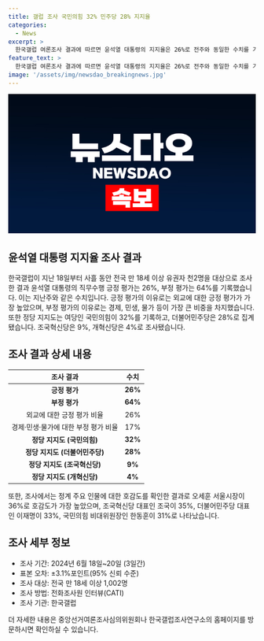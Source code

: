 ```yaml
---
title: 갤럽 조사 국민의힘 32% 민주당 28% 지지율
categories:
  - News
excerpt: >
  한국갤럽 여론조사 결과에 따르면 윤석열 대통령의 지지율은 26%로 전주와 동일한 수치를 기록했다. 직무수행 긍정 평가는 26%, 부정 평가는 64%로, 외교에 대한 긍정적 평가가 가장 높았으며 경제·민생·물가 문제에 대한 부정적 평가가 큰 비중을 차지했다. 정당 지지도는 여당인 국민의힘이 32%로 전주 대비 2%p 상승했고 더불어민주당은 28%로 1%p 상승했다. 오세훈 서울시장의 호감도가 36%로 가장 높았다. (150자)
feature_text: >
  한국갤럽 여론조사 결과에 따르면 윤석열 대통령의 지지율은 26%로 전주와 동일한 수치를 기록했다. 직무수행 긍정 평가는 26%, 부정 평가는 64%로, 외교에 대한 긍정적 평가가 가장 높았으며 경제·민생·물가 문제에 대한 부정적 평가가 큰 비중을 차지했다. 정당 지지도는 여당인 국민의힘이 32%로 전주 대비 2%p 상승했고 더불어민주당은 28%로 1%p 상승했다. 오세훈 서울시장의 호감도가 36%로 가장 높았다. (150자)
image: '/assets/img/newsdao_breakingnews.jpg'
---
```


<p><img src="/assets/img/newsdao_breakingnews.jpg" alt="firstkoreanews 속보" /></p>

<h2 data-ke-size="size26">윤석열 대통령 지지율 조사 결과</h2>

<p data-ke-size="size16">한국갤럽이 지난 18일부터 사흘 동안 전국 만 18세 이상 유권자 천2명을 대상으로 조사한 결과 윤석열 대통령의 직무수행 긍정 평가는 26%, 부정 평가는 64%를 기록했습니다. 이는 지난주와 같은 수치입니다. 긍정 평가의 이유로는 외교에 대한 긍정 평가가 가장 높았으며, 부정 평가의 이유로는 경제, 민생, 물가 등이 가장 큰 비중을 차지했습니다. 또한 정당 지지도는 여당인 국민의힘이 32%를 기록하고, 더불어민주당은 28%로 집계됐습니다. 조국혁신당은 9%, 개혁신당은 4%로 조사됐습니다.</p>

<h2 data-ke-size="size26">조사 결과 상세 내용</h2>

<table>
    <thead>
        <tr>
            <th style="text-align: center;">조사 결과</th>
            <th style="text-align: center;">수치</th>
        </tr>
    </thead>
    <tbody>
        <tr>
            <td style="text-align: center;"><b>긍정 평가</b></td>
            <td style="text-align: center;"><b>26%</b></td>
        </tr>
        <tr>
            <td style="text-align: center;"><b>부정 평가</b></td>
            <td style="text-align: center;"><b>64%</b></td>
        </tr>
        <tr>
            <td style="text-align: center;">외교에 대한 긍정 평가 비율</td>
            <td style="text-align: center;">26%</td>
        </tr>
        <tr>
            <td style="text-align: center;">경제·민생·물가에 대한 부정 평가 비율</td>
            <td style="text-align: center;">17%</td>
        </tr>
        <tr>
            <td style="text-align: center;"><b>정당 지지도 (국민의힘)</b></td>
            <td style="text-align: center;"><b>32%</b></td>
        </tr>
        <tr>
            <td style="text-align: center;"><b>정당 지지도 (더불어민주당)</b></td>
            <td style="text-align: center;"><b>28%</b></td>
        </tr>
        <tr>
            <td style="text-align: center;"><b>정당 지지도 (조국혁신당)</b></td>
            <td style="text-align: center;"><b>9%</b></td>
        </tr>
        <tr>
            <td style="text-align: center;"><b>정당 지지도 (개혁신당)</b></td>
            <td style="text-align: center;"><b>4%</b></td>
        </tr>
    </tbody>
</table>

<p data-ke-size="size16">또한, 조사에서는 정계 주요 인물에 대한 호감도를 확인한 결과로 오세훈 서울시장이 36%로 호감도가 가장 높았으며, 조국혁신당 대표인 조국이 35%, 더불어민주당 대표인 이재명이 33%, 국민의힘 비대위원장인 한동훈이 31%로 나타났습니다.</p>

<h2 data-ke-size="size26">조사 세부 정보</h2>

<ul>
    <li>조사 기간: 2024년 6월 18일~20일 (3일간)</li>
    <li>표본 오차: ±3.1%포인트(95% 신뢰 수준)</li>
    <li>조사 대상: 전국 만 18세 이상 1,002명</li>
    <li>조사 방법: 전화조사원 인터뷰(CATI)</li>
    <li>조사 기관: 한국갤럽</li>
</ul>

<p data-ke-size="size16">더 자세한 내용은 중앙선거여론조사심의위원회나 한국갤럽조사연구소의 홈페이지를 방문하시면 확인하실 수 있습니다.</p>

